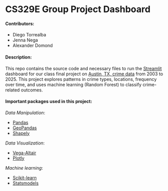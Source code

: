 # CS329E Group Project Dashboard

#### **Contributors**:

- Diego Torrealba
- Jenna Nega
- Alexander Domond

#### **Description**:

This repo contains the source code and necessary files to run the [Streamlit](https://streamlit.io/) dashboard for our class final project on [Austin, TX, crime data](https://data.austintexas.gov/Public-Safety/Crime-Reports/fdj4-gpfu/about_data) from 2003 to 2025. This project explores patterns in crime types, locations, frequency over time, and uses machine learning (Random Forest) to classify crime-related outcomes.

#### **Important packages used in this project**:

*Data Manipulation*: 

- [Pandas](https://pandas.pydata.org/)
- [GeoPandas](https://geopandas.org/en/stable/)
- [Shapely](https://shapely.readthedocs.io/en/stable/)

*Data Visualization*: 

- [Vega-Altair](https://altair-viz.github.io/)
- [Plotly](https://plotly.com/)

*Machine learning*:
- [Scikit-learn](https://scikit-learn.org/stable/)
- [Statsmodels](https://www.statsmodels.org/stable/index.html)